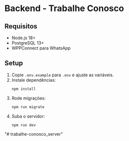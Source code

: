 # Backend - Trabalhe Conosco

## Requisitos
- Node.js 18+
- PostgreSQL 13+
- WPPConnect para WhatsApp

## Setup
1. Copie `.env.example` para `.env` e ajuste as variáveis.
2. Instale dependências:
   ```bash
   npm install
   ```
3. Rode migrações:
   ```bash
   npm run migrate
   ```
4. Suba o servidor:
   ```bash
   npm run dev
   ```
"# trabalhe-conosco_server" 
